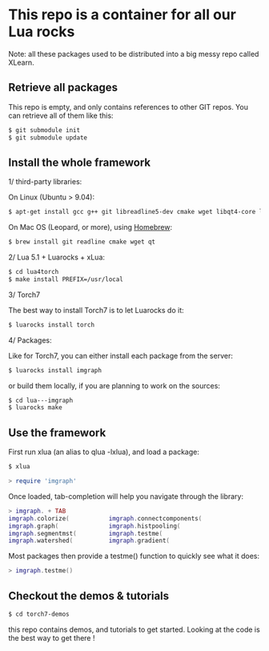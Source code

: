 
# This repo is a container for all our Lua rocks

Note: all these packages used to be distributed into a big messy repo 
called XLearn.

## Retrieve all packages

This repo is empty, and only contains references to other GIT
repos. You can retrieve all of them like this:

```sh
$ git submodule init
$ git submodule update
```

## Install the whole framework

1/ third-party libraries:

On Linux (Ubuntu > 9.04):

``` sh
$ apt-get install gcc g++ git libreadline5-dev cmake wget libqt4-core libqt4-gui libqt4-dev
```

On Mac OS (Leopard, or more), using [Homebrew](http://mxcl.github.com/homebrew/):

``` sh
$ brew install git readline cmake wget qt
```

2/ Lua 5.1 + Luarocks + xLua:

``` sh
$ cd lua4torch
$ make install PREFIX=/usr/local
```

3/ Torch7

The best way to install Torch7 is to let Luarocks do it:

``` sh
$ luarocks install torch
```

4/ Packages:

Like for Torch7, you can either install each package from the 
server:

``` sh
$ luarocks install imgraph
```

or build them locally, if you are planning to work on the sources:

``` sh
$ cd lua---imgraph
$ luarocks make
```

## Use the framework

First run xlua (an alias to qlua -lxlua), and load a package:

``` sh
$ xlua
``` 

``` lua
> require 'imgraph'
```

Once loaded, tab-completion will help you navigate through the
library:

``` lua
> imgraph. + TAB
imgraph.colorize(           imgraph.connectcomponents(  
imgraph.graph(              imgraph.histpooling(        
imgraph.segmentmst(         imgraph.testme(             
imgraph.watershed(          imgraph.gradient(
```

Most packages then provide a testme() function to quickly see
what it does:

``` lua
> imgraph.testme()
```

## Checkout the demos & tutorials

``` sh
$ cd torch7-demos
``` 

this repo contains demos, and tutorials to get started. Looking
at the code is the best way to get there !

